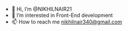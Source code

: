 - 👋 Hi, I’m @NIKHILNAIR21
- 👀 I’m interested in Front-End development
- 📫 How to reach me nikhilnair340@gmail.com


